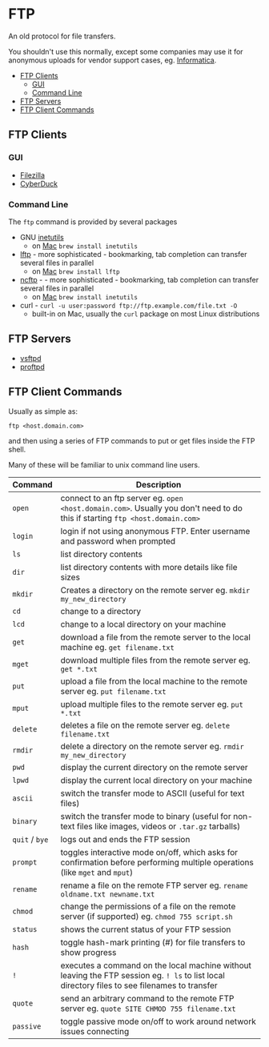 # FTP

An old protocol for file transfers.

You shouldn't use this normally, except some companies may use it for anonymous uploads for vendor support cases,
eg. [Informatica](informatica.md).

<!-- INDEX_START -->

- [FTP Clients](#ftp-clients)
  - [GUI](#gui)
  - [Command Line](#command-line)
- [FTP Servers](#ftp-servers)
- [FTP Client Commands](#ftp-client-commands)

<!-- INDEX_END -->

## FTP Clients

### GUI

- [Filezilla](https://filezilla-project.org/)
- [CyberDuck](https://cyberduck.io/)

### Command Line

The `ftp` command is provided by several packages

- GNU [inetutils](https://www.gnu.org/software/inetutils/)
  - on [Mac](mac.md) `brew install inetutils`
- [lftp](https://lftp.yar.ru/) - more sophisticated - bookmarking, tab completion
  can transfer several files in parallel
  - on [Mac](mac.md) `brew install lftp`
- [ncftp](https://www.ncftp.com/ncftp/) -  - more sophisticated - bookmarking, tab completion
  can transfer several files in parallel
  - on [Mac](mac.md) `brew install inetutils`
- curl - `curl -u user:password ftp://ftp.example.com/file.txt -O`
  - built-in on Mac, usually the `curl` package on most Linux distributions

## FTP Servers

- [vsftpd](https://security.appspot.com/vsftpd.html)
- [proftpd](http://www.proftpd.org/)

## FTP Client Commands

Usually as simple as:

```shell
ftp <host.domain.com>
```

and then using a series of FTP commands to put or get files inside the FTP shell.

Many of these will be familiar to unix command line users.

| Command        | Description                                                                                                                                   |
|----------------|-----------------------------------------------------------------------------------------------------------------------------------------------|
| `open`         | connect to an ftp server eg. `open <host.domain.com>`. Usually you don't need to do this if starting `ftp <host.domain.com>`                  |
| `login`        | login if not using anonymous FTP. Enter username and password when prompted                                                                   |
| `ls`           | list directory contents                                                                                                                       |
| `dir`          | list directory contents with more details like file sizes                                                                                     |
| `mkdir`        | Creates a directory on the remote server eg. `mkdir my_new_directory`                                                                         |
| `cd`           | change to a directory                                                                                                                         |
| `lcd`          | change to a local directory on your machine                                                                                                   |
| `get`          | download a file from the remote server to the local machine eg. `get filename.txt`                                                            |
| `mget`         | download multiple files from the remote server eg. `get *.txt`                                                                                |
| `put`          | upload a file from the local machine to the remote server eg. `put filename.txt`                                                              |
| `mput`         | upload multiple files to the remote server eg. `put *.txt`                                                                                    |
| `delete`       | deletes a file on the remote server eg. `delete filename.txt`                                                                                 |
| `rmdir`        | delete a directory on the remote server eg. `rmdir my_new_directory`                                                                          |
| `pwd`          | display the current directory on the remote server                                                                                            |
| `lpwd`         | display the current local directory on your machine                                                                                           |
| `ascii`        | switch the transfer mode to ASCII (useful for text files)                                                                                     |
| `binary`       | switch the transfer mode to binary (useful for non-text files like images, videos or `.tar.gz` tarballs)                                      |
| `quit` / `bye` | logs out and ends the FTP session                                                                                                             |
| `prompt`       | toggles interactive mode on/off, which asks for confirmation before performing multiple operations (like `mget` and `mput`)                   |
| `rename`       | rename a file on the remote FTP server eg. `rename oldname.txt newname.txt`                                                                   |
| `chmod`        | change the permissions of a file on the remote server (if supported) eg. `chmod 755 script.sh`                                                |
| `status`       | shows the current status of your FTP session                                                                                                  |
| `hash`         | toggle hash-mark printing (#) for file transfers to show progress                                                                             |
| `!`            | executes a command on the local machine without leaving the FTP session eg. `! ls` to list local directory files to see filenames to transfer |
| `quote`        | send an arbitrary command to the remote FTP server eg. `quote SITE CHMOD 755 filename.txt`                                                    |
| `passive`      | toggle passive mode on/off to work around network issues connecting                                                                           |
